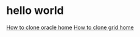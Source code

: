 # hello world

[How to clone oracle home](clone-oracle-home.md)
[How to clone grid home](clone-oracle-grid-home.md)
